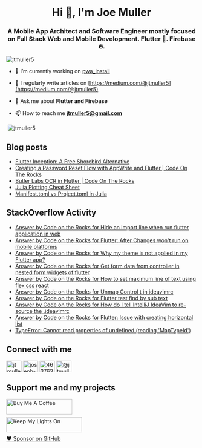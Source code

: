 <h1 align="center">Hi 👋, I'm Joe Muller</h1>
<h3 align="center">A Mobile App Architect and Software Engineer mostly focused on Full Stack Web and Mobile Development. Flutter 💙. Firebase 🔥.</h3>

<p align="left"> <img src="https://komarev.com/ghpvc/?username=jtmuller5&label=Profile%20views&color=0e75b6&style=flat" alt="jtmuller5" /> </p>

- 🔭 I’m currently working on [pwa_install](https://github.com/jtmuller5/pwa_install)

- 📝 I regularly write articles on [https://medium.com/@jtmuller5](https://medium.com/@jtmuller5)

- 💬 Ask me about **Flutter and Firebase**

- 📫 How to reach me **jtmuller5@gmail.com**
<p>&nbsp;<img align="center" src="https://github-readme-stats.vercel.app/api?username=jtmuller5&show_icons=true&locale=en" alt="jtmuller5" /></p>


## Blog posts
<!-- MEDIUM-STORY-LIST:START -->
- [Flutter Inception: A Free Shorebird Alternative](https://jtmuller5.medium.com/flutter-inception-18e2e8217fb?source=rss-832e1120db1f------2)
- [Creating a Password Reset Flow with AppWrite and Flutter | Code On The Rocks](https://jtmuller5.medium.com/creating-a-password-reset-flow-with-appwrite-and-flutter-code-on-the-rocks-9db556be3cb7?source=rss-832e1120db1f------2)
- [Butler Labs OCR in Flutter | Code On The Rocks](https://jtmuller5.medium.com/butler-labs-ocr-in-flutter-code-on-the-rocks-423518f2713a?source=rss-832e1120db1f------2)
- [Julia Plotting Cheat Sheet](https://jtmuller5.medium.com/julia-plotting-cheat-sheet-fc67086f8c17?source=rss-832e1120db1f------2)
- [Manifest.toml vs Project.toml in Julia](https://jtmuller5.medium.com/manifest-toml-vs-project-toml-in-julia-21ecbad6f92f?source=rss-832e1120db1f------2)
<!-- MEDIUM-STORY-LIST:END -->

## StackOverflow Activity
<!-- STACKOVERFLOW:START -->
- [Answer by Code on the Rocks for Hide an import line when run flutter application in web](https://stackoverflow.com/questions/76944169/hide-an-import-line-when-run-flutter-application-in-web/76946724#76946724)
- [Answer by Code on the Rocks for Flutter: After Changes won&#39;t run on mobile platforms](https://stackoverflow.com/questions/76941430/flutter-after-changes-wont-run-on-mobile-platforms/76941742#76941742)
- [Answer by Code on the Rocks for Why my theme is not applied in my Flutter app?](https://stackoverflow.com/questions/76934871/why-my-theme-is-not-applied-in-my-flutter-app/76935004#76935004)
- [Answer by Code on the Rocks for Get form data from controller in nested form widgets of flutter](https://stackoverflow.com/questions/76934881/get-form-data-from-controller-in-nested-form-widgets-of-flutter/76934979#76934979)
- [Answer by Code on the Rocks for How to set maximum line of text using flex css react](https://stackoverflow.com/questions/72228723/how-to-set-maximum-line-of-text-using-flex-css-react/76902279#76902279)
- [Answer by Code on the Rocks for Unmap Control t in ideavimrc](https://stackoverflow.com/questions/75215579/unmap-control-t-in-ideavimrc/76812093#76812093)
- [Answer by Code on the Rocks for Flutter test find by sub text](https://stackoverflow.com/questions/62153280/flutter-test-find-by-sub-text/76807728#76807728)
- [Answer by Code on the Rocks for How do I tell IntelliJ IdeaVim to re-source the .ideavimrc](https://stackoverflow.com/questions/46719530/how-do-i-tell-intellij-ideavim-to-re-source-the-ideavimrc/76799570#76799570)
- [Answer by Code on the Rocks for Flutter: Issue with creating horizontal list](https://stackoverflow.com/questions/76793559/flutter-issue-with-creating-horizontal-list/76793618#76793618)
- [TypeError: Cannot read properties of undefined &lpar;reading &#39;MapTypeId&#39;&rpar;](https://stackoverflow.com/questions/76772051/typeerror-cannot-read-properties-of-undefined-reading-maptypeid)
<!-- STACKOVERFLOW:END -->

## Connect with me
<p align="left">
<a href="https://twitter.com/CodeOnTheRocks_" target="_blank"><img align="center" src="https://raw.githubusercontent.com/rahuldkjain/github-profile-readme-generator/master/src/images/icons/Social/twitter.svg" alt="jtmuller5" height="30" width="40" /></a>
<a href="https://linkedin.com/in/joseph-muller-iii-59671a10a" target="_blank"><img align="center" src="https://raw.githubusercontent.com/rahuldkjain/github-profile-readme-generator/master/src/images/icons/Social/linked-in-alt.svg" alt="joseph-muller-iii-59671a10a" height="30" width="40" /></a>
<a href="https://stackoverflow.com/users/12806961" target="_blank"><img align="center" src="https://raw.githubusercontent.com/rahuldkjain/github-profile-readme-generator/master/src/images/icons/Social/stack-overflow.svg" alt="4637638" height="30" width="40" /></a>
<a href="https://medium.com/@jtmuller5" target="_blank"><img align="center" src="https://raw.githubusercontent.com/rahuldkjain/github-profile-readme-generator/master/src/images/icons/Social/medium.svg" alt="@jtmuller5" height="30" width="40" /></a>
</p>

## Support me and my projects

<a href="https://buymeacoffee.com/mullr" target="_blank"><img align="left" src="https://cdn.buymeacoffee.com/buttons/default-orange.png" alt="Buy Me A Coffee" height="41" width="174"></a>
<br>
<br>

<a href="https://keepmylightson.xyz/support/joemuller" target="_blank"><img align="left" src="https://cdn.jsdelivr.net/gh/jtmuller5/strike/socials/Keep My Lights On BWY.png" alt="Keep My Lights On" height="40" width="200"></a>
<br>
<br>

[:heart: Sponsor on GitHub](https://github.com/sponsors/jtmuller5) 
